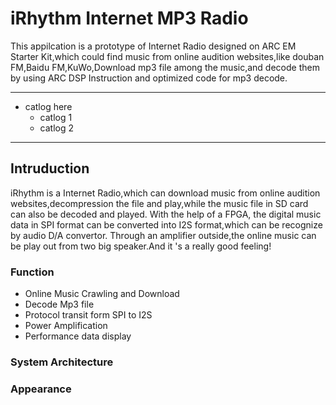 # iRhythm Internet MP3 Radio

This appilcation is a prototype of Internet Radio designed on ARC EM Starter Kit,which could find music from online audition websites,like douban FM,Baidu FM,KuWo,Download mp3 file among the music,and decode them by using ARC DSP Instruction and optimized code for mp3 decode.

-----------------------------------------

* catlog here
    - catlog 1
    - catlog 2


-------------------------------

## Intruduction
iRhythm is a Internet Radio,which can download music from online audition websites,decompression the file and play,while the music file in SD card can also be decoded and played.
With the help of a FPGA, the digital music data in SPI format can be converted into I2S format,which can be recognize by audio D/A convertor.
Through an amplifier outside,the online music can be play out from two big speaker.And it 's a really good feeling!

### Function
* Online Music Crawling and Download
* Decode Mp3 file 
* Protocol transit form SPI to I2S 
* Power Amplification 
* Performance data display

### System Architecture

### Appearance




<!-- ## Hardware and Software Setup

### Required Hardware
* Necessary Hardware:
    - DesignWare ARC EM Starter Kit(EMSK)        *1
    - SD card                                    *1
    - ESP8266                                    *1
    - Cmod A7 XC7A35T FPGA develop board         *1
    - Pmod I2S                                   *1
    - OLED(12864)                                *1
    - Headphone                                  *1
* Additional Hardware:
    - Lipo Battery                               *1
    - Buck power regulator                       *2
    - Audio Amplifiers                           *1
    - Speaker                                    *1


### Required Software
* Metaware or ARC GNU Toolset
* Serial port terminal, such as putty, tera-term or minicom
* Any bitstream file can config FPGA as a SPI to I2S protocol interface
* More than one MP3 file in SD card to provent avoid waiting while downloading

### Hardware Connection

## User Manual

### Before Running This Application

### Run This Application





 -->